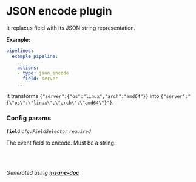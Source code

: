 # JSON encode plugin
It replaces field with its JSON string representation.

**Example:**
```yaml
pipelines:
  example_pipeline:
    ...
    actions:
    - type: json_encode
      field: server
    ...
```
It transforms `{"server":{"os":"linux","arch":"amd64"}}` into `{"server":"{\"os\":\"linux\",\"arch\":\"amd64\"}"}`.


### Config params
**`field`** *`cfg.FieldSelector`* *`required`* 

The event field to encode. Must be a string.

<br>


<br>*Generated using [__insane-doc__](https://github.com/vitkovskii/insane-doc)*